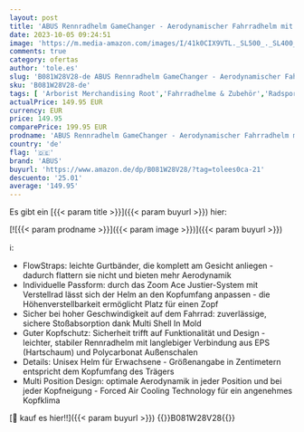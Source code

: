 ```yaml
---
layout: post
title: 'ABUS Rennradhelm GameChanger - Aerodynamischer Fahrradhelm mit optimalen Ventilationseigenschaften für Damen und Herren - Weiß/Rot  Größe M'
date: 2023-10-05 09:24:51
image: 'https://m.media-amazon.com/images/I/41k0CIX9VTL._SL500_._SL400_.jpg'
comments: true
category: ofertas
author: 'tole.es'
slug: 'B081W28V28-de ABUS Rennradhelm GameChanger - Aerodynamischer Fahrradhelm...'
sku: 'B081W28V28-de'
tags: [ 'Arborist Merchandising Root','Fahrradhelme & Zubehör','Radsport','Self Service','Special Features Stores','Sport','Sport & Freizeit','Sportausrüstung & -bekleidung','Sports-Promotions','Trekking-, City- & Rennradhelme','abus','ef3a019d-6628-41d5-b303-291126686917_0','ef3a019d-6628-41d5-b303-291126686917_7401','🇩🇪', ]
actualPrice: 149.95 EUR
currency: EUR
price: 149.95
comparePrice: 199.95 EUR
prodname: 'ABUS Rennradhelm GameChanger - Aerodynamischer Fahrradhelm mit optimalen Ventilationseigenschaften für Damen und Herren - Weiß/Rot  Größe M'
country: 'de'
flag: '🇩🇪'
brand: 'ABUS'
buyurl: 'https://www.amazon.de/dp/B081W28V28/?tag=tolees0ca-21'
descuento: '25.01'
average: '149.95'
---
```


Es gibt ein [{{< param title >}}]({{< param buyurl >}}) hier:

[![{{< param prodname >}}]({{< param image >}})]({{< param buyurl >}})

ℹ️:

- FlowStraps: leichte Gurtbänder, die komplett am Gesicht anliegen - dadurch flattern sie nicht und bieten mehr Aerodynamik
- Individuelle Passform: durch das Zoom Ace Justier-System mit Verstellrad​ lässt sich der Helm an den Kopfumfang anpassen - die Höhenverstellbarkeit ermöglicht Platz für einen Zopf
- Sicher bei hoher Geschwindigkeit auf dem Fahrrad: zuverlässige, sichere Stoßabsorption dank Multi Shell In Mold
- Guter Kopfschutz: Sicherheit trifft auf Funktionalität und Design - leichter, stabiler Rennradhelm mit langlebiger Verbindung aus EPS (Hartschaum) und Polycarbonat Außenschalen
- Details: Unisex Helm für Erwachsene - Größenangabe in Zentimetern entspricht dem Kopfumfang des Trägers
- Multi Position Design: optimale Aerodynamik in jeder Position und bei jeder Kopfneigung - Forced Air Cooling Technology für ein angenehmes Kopfklima

[🛒 kauf es hier!!]({{< param buyurl >}})
{{<world>}}B081W28V28{{</world>}}
